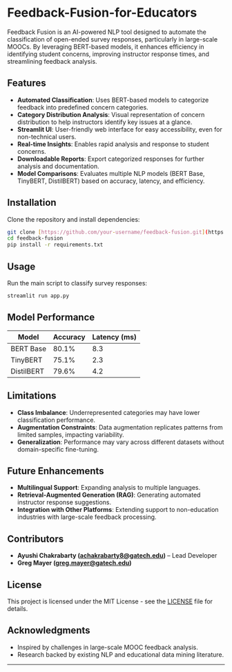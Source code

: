 # Feedback-Fusion-for-Educators

Feedback Fusion is an AI-powered NLP tool designed to automate the classification of open-ended survey responses, particularly in large-scale MOOCs. By leveraging BERT-based models, it enhances efficiency in identifying student concerns, improving instructor response times, and streamlining feedback analysis.

## Features
- **Automated Classification**: Uses BERT-based models to categorize feedback into predefined concern categories.
- **Category Distribution Analysis**: Visual representation of concern distribution to help instructors identify key issues at a glance.
- **Streamlit UI**: User-friendly web interface for easy accessibility, even for non-technical users.
- **Real-time Insights**: Enables rapid analysis and response to student concerns.
- **Downloadable Reports**: Export categorized responses for further analysis and documentation.
- **Model Comparisons**: Evaluates multiple NLP models (BERT Base, TinyBERT, DistilBERT) based on accuracy, latency, and efficiency.

## Installation
Clone the repository and install dependencies:

```bash
git clone [https://github.com/your-username/feedback-fusion.git](https://github.com/AyushiChakrabarty/Feedback-Fusion-for-Educators.git)
cd feedback-fusion
pip install -r requirements.txt
```

## Usage
Run the main script to classify survey responses:

```bash
streamlit run app.py
```

## Model Performance
| Model      | Accuracy | Latency (ms) |
|------------|---------|--------------|
| BERT Base  | 80.1%   | 8.3          |
| TinyBERT   | 75.1%   | 2.3          |
| DistilBERT | 79.6%   | 4.2          |

## Limitations
- **Class Imbalance**: Underrepresented categories may have lower classification performance.
- **Augmentation Constraints**: Data augmentation replicates patterns from limited samples, impacting variability.
- **Generalization**: Performance may vary across different datasets without domain-specific fine-tuning.

## Future Enhancements
- **Multilingual Support**: Expanding analysis to multiple languages.
- **Retrieval-Augmented Generation (RAG)**: Generating automated instructor response suggestions.
- **Integration with Other Platforms**: Extending support to non-education industries with large-scale feedback processing.

## Contributors
- **Ayushi Chakrabarty (achakrabarty8@gatech.edu)** – Lead Developer
- **Greg Mayer (greg.mayer@gatech.edu)**

## License
This project is licensed under the MIT License - see the [LICENSE](LICENSE) file for details.

## Acknowledgments
- Inspired by challenges in large-scale MOOC feedback analysis.
- Research backed by existing NLP and educational data mining literature.
---
